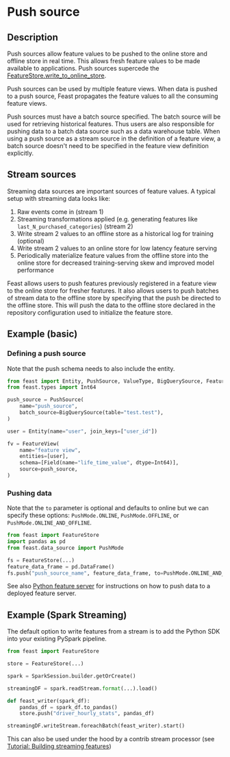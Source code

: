 # Push source

## Description

Push sources allow feature values to be pushed to the online store and offline store in real time. This allows fresh feature values to be made available to applications. Push sources supercede the [FeatureStore.write_to_online_store](https://rtd.feast.dev/en/latest/index.html#feast.feature_store.FeatureStore.write_to_online_store).

Push sources can be used by multiple feature views. When data is pushed to a push source, Feast propagates the feature values to all the consuming feature views.

Push sources must have a batch source specified. The batch source will be used for retrieving historical features. Thus users are also responsible for pushing data to a batch data source such as a data warehouse table. When using a push source as a stream source in the definition of a feature view, a batch source doesn't need to be specified in the feature view definition explicitly.

## Stream sources
Streaming data sources are important sources of feature values. A typical setup with streaming data looks like:

1. Raw events come in (stream 1)
2. Streaming transformations applied (e.g. generating features like `last_N_purchased_categories`) (stream 2)
3. Write stream 2 values to an offline store as a historical log for training (optional)
4. Write stream 2 values to an online store for low latency feature serving
5. Periodically materialize feature values from the offline store into the online store for decreased training-serving skew and improved model performance

Feast allows users to push features previously registered in a feature view to the online store for fresher features. It also allows users to push batches of stream data to the offline store by specifying that the push be directed to the offline store. This will push the data to the offline store declared in the repository configuration used to initialize the feature store.

## Example (basic)
### Defining a push source
Note that the push schema needs to also include the entity.

```python
from feast import Entity, PushSource, ValueType, BigQuerySource, FeatureView, Feature, Field
from feast.types import Int64

push_source = PushSource(
    name="push_source",
    batch_source=BigQuerySource(table="test.test"),
)

user = Entity(name="user", join_keys=["user_id"])

fv = FeatureView(
    name="feature view",
    entities=[user],
    schema=[Field(name="life_time_value", dtype=Int64)],
    source=push_source,
)
```

### Pushing data
Note that the `to` parameter is optional and defaults to online but we can specify these options: `PushMode.ONLINE`, `PushMode.OFFLINE`, or `PushMode.ONLINE_AND_OFFLINE`.
```python
from feast import FeatureStore
import pandas as pd
from feast.data_source import PushMode

fs = FeatureStore(...)
feature_data_frame = pd.DataFrame()
fs.push("push_source_name", feature_data_frame, to=PushMode.ONLINE_AND_OFFLINE)
```

See also [Python feature server](../feature-servers/python-feature-server.md) for instructions on how to push data to a deployed feature server.

## Example (Spark Streaming)

The default option to write features from a stream is to add the Python SDK into your existing PySpark pipeline.

```python
from feast import FeatureStore

store = FeatureStore(...)

spark = SparkSession.builder.getOrCreate()

streamingDF = spark.readStream.format(...).load()

def feast_writer(spark_df):
    pandas_df = spark_df.to_pandas()
    store.push("driver_hourly_stats", pandas_df)

streamingDF.writeStream.foreachBatch(feast_writer).start()
```

This can also be used under the hood by a contrib stream processor (see [Tutorial: Building streaming features](../../tutorials/building-streaming-features.md))
